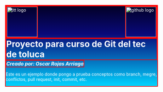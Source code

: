 <div style = "display: flex; flex-direction: column; justify-content: center; border: solid red 2px; padding: 0; color: white;background: rgb(2,0,36);background: linear-gradient(180deg, rgba(2,0,36,1) 0%, rgba(9,9,121,1) 35%, rgba(0,212,255,1) 100%);">
    <div style = "display: flex;border: solid red 2px; margin: 0;">
        <img width="100" src="https://www.tolucatecnm.mx/images/services/escudo-110733.1639760859.png" alt="itt logo" style = "margin-right: auto;border: solid red 2px;">
        <img width="100" src="https://img.icons8.com/nolan/512/github.png" alt="github logo" style = "margin-left: auto;border: solid red 2px;">
    </div>
    <h1 style = "align-self: center; margin: 0; padding: 0;border: solid red 2px;">
        Proyecto para curso de Git del tec de toluca
    </h1>
    <h2 style = "align-self: start; margin: 0; padding: 0;border: solid red 2px; font-size: medium; font-style: italic;">
    Creado por: <strong>Oscar Rojas Arriaga</strong></h2>
    <p>
        Este es un ejemplo donde pongo a prueba conceptos como branch, megre, conflictos, pull request, init, commit, etc.
    </p>
</div>
